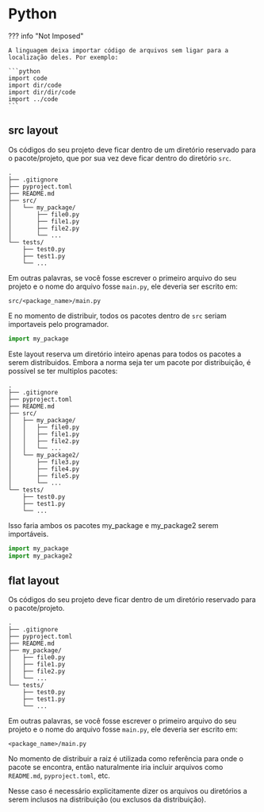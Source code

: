 # Python

??? info "Not Imposed"

    A linguagem deixa importar código de arquivos sem ligar para a localização deles. Por exemplo:
    
    ```python
    import code
    import dir/code
    import dir/dir/code
    import ../code
    ```

## src layout

Os códigos do seu projeto deve ficar dentro de um diretório reservado para o pacote/projeto, que por sua vez deve ficar dentro do diretório `src`.  
    
```
.
├── .gitignore
├── pyproject.toml
├── README.md
├── src/
│   └── my_package/
│       ├── file0.py
│       ├── file1.py
│       ├── file2.py
│       └── ...
└── tests/
    ├── test0.py
    ├── test1.py
    └── ...
```

Em outras palavras, se você fosse escrever o primeiro arquivo do seu projeto e o nome do arquivo fosse `main.py`, ele deveria ser escrito em:  

```
src/<package_name>/main.py
```

E no momento de distribuir, todos os pacotes dentro de `src` seriam importaveis pelo programador.  

```python
import my_package
```

Este layout reserva um diretório inteiro apenas para todos os pacotes a serem distribuidos. Embora a norma seja ter um pacote por distribuição, é possível se ter multiplos pacotes:  

```
.
├── .gitignore
├── pyproject.toml
├── README.md
├── src/
│   ├── my_package/
│   │   ├── file0.py
│   │   ├── file1.py
│   │   ├── file2.py
│   │   └── ...
│   └── my_package2/
│       ├── file3.py
│       ├── file4.py
│       ├── file5.py
│       └── ...
└── tests/
    ├── test0.py
    ├── test1.py
    └── ...
```

Isso faria ambos os pacotes my_package e my_package2 serem importáveis.  

```python
import my_package
import my_package2
```

## flat layout

Os códigos do seu projeto deve ficar dentro de um diretório reservado para o pacote/projeto.  
    
```
.
├── .gitignore
├── pyproject.toml
├── README.md
├── my_package/
│   ├── file0.py
│   ├── file1.py
│   ├── file2.py
│   └── ...
└── tests/
    ├── test0.py
    ├── test1.py
    └── ...
```

Em outras palavras, se você fosse escrever o primeiro arquivo do seu projeto e o nome do arquivo fosse `main.py`, ele deveria ser escrito em:  

```
<package_name>/main.py
```

No momento de distribuir a raiz é utilizada como referência para onde o pacote se encontra, então naturalmente iria incluir arquivos como `README.md`, `pyproject.toml`, etc.  

Nesse caso é necessário explicitamente dizer os arquivos ou diretórios a serem inclusos na distribuição (ou exclusos da distribuição).  